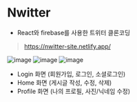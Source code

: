 # Nwitter
- React와 firebase를 사용한 트위터 클론코딩

>https://nwitter-site.netlify.app/

![image](https://user-images.githubusercontent.com/72495998/127098130-627d69c5-c32d-49d9-9899-d7c49787cd95.png)
![image](https://user-images.githubusercontent.com/72495998/127098389-ee3f5389-6cd0-4fef-bd61-09e5fc6c00f8.png)
![image](https://user-images.githubusercontent.com/72495998/127098434-5d50fc52-e273-4346-8bf8-cf35873efea6.png)

- Login 화면 (회원가입, 로그인, 소셜로그인) 
- Home 화면 (게시글 작성, 수정, 삭제) 
- Profile 화면 (나의 프로필, 사진/닉네임 수정)
